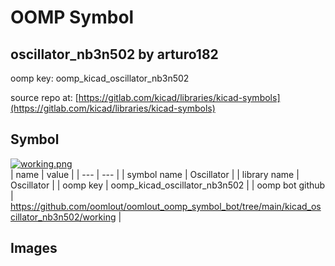 # OOMP Symbol  
## oscillator_nb3n502  by arturo182  
  
oomp key: oomp_kicad_oscillator_nb3n502  
  
source repo at: [https://gitlab.com/kicad/libraries/kicad-symbols](https://gitlab.com/kicad/libraries/kicad-symbols)  
## Symbol  
  
[![working.png](working_600.png)](working.png)  
| name | value | 
| --- | --- | 
| symbol name | Oscillator | 
| library name | Oscillator | 
| oomp key | oomp_kicad_oscillator_nb3n502 | 
| oomp bot github | https://github.com/oomlout/oomlout_oomp_symbol_bot/tree/main/kicad_oscillator_nb3n502/working | 
## Images  
